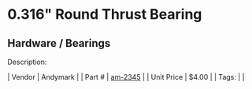 # 0.316" Round Thrust Bearing
## Hardware / Bearings
Description: 	 

| Vendor | Andymark | 
| Part # | [am-2345](http://www.andymark.com/Bearings-s/239.htm) | 
| Unit Price | $4.00 | 
| Tags: |  | 
